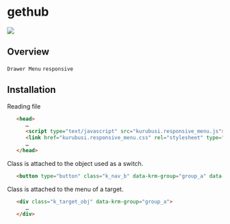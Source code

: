 # gethub

![](http://kurubusi.net/wp-content/uploads/2014/10/kurubusi.responsive_menu_img1.jpg)

## Overview
`Drawer Menu` `responsive` 

## Installation

Reading file

```html
   <head>
      …
      <script type="text/javascript" src="kurubusi.responsive_menu.js"></script>
      <link href="kurubusi.responsive_menu.css" rel="stylesheet" type="text/css">
      …
   </head>
```

Class is attached to the object used as a switch. 

```html
   <button type="button" class="k_nav_b" data-krm-group="group_a" data-krm-breakpoint="760" data-krm-fadeto="right">MENU</button>
```

Class is attached to the menu of a target. 

```html
   <div class="k_target_obj" data-krm-group="group_a">
      …
   </div>
```





